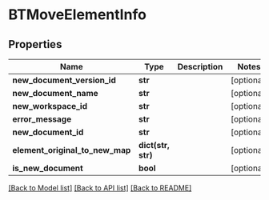# BTMoveElementInfo

## Properties
Name | Type | Description | Notes
------------ | ------------- | ------------- | -------------
**new_document_version_id** | **str** |  | [optional] 
**new_document_name** | **str** |  | [optional] 
**new_workspace_id** | **str** |  | [optional] 
**error_message** | **str** |  | [optional] 
**new_document_id** | **str** |  | [optional] 
**element_original_to_new_map** | **dict(str, str)** |  | [optional] 
**is_new_document** | **bool** |  | [optional] 

[[Back to Model list]](../README.md#documentation-for-models) [[Back to API list]](../README.md#documentation-for-api-endpoints) [[Back to README]](../README.md)


